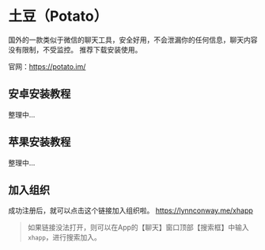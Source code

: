
# 土豆（Potato）
国外的一款类似于微信的聊天工具，安全好用，不会泄漏你的任何信息，聊天内容没有限制，不受监控。
推荐下载安装使用。

官网：https://potato.im/

## 安卓安装教程
整理中...

## 苹果安装教程
整理中...

## 加入组织
成功注册后，就可以点击这个链接加入组织啦。
https://lynnconway.me/xhapp
> 如果链接没法打开，则可以在App的【聊天】窗口顶部【搜索框】中输入`xhapp`，进行搜索加入。
